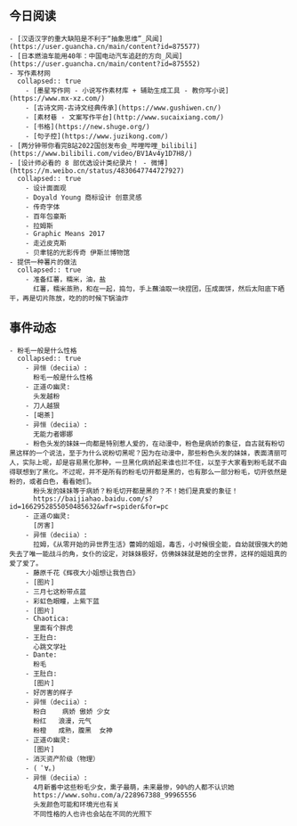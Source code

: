 ## 今日阅读
	- [汉语汉字的重大缺陷是不利于“抽象思维”_风闻](https://user.guancha.cn/main/content?id=875577)
	- [日本燃油车能用40年：中国电动汽车追赶的方向_风闻](https://user.guancha.cn/main/content?id=875552)
	- 写作素材网
	  collapsed:: true
		- [墨星写作网 - 小说写作素材库 + 辅助生成工具 - 教你写小说](https://www.mx-xz.com/)
		- [古诗文网-古诗文经典传承](https://www.gushiwen.cn/)
		- [素材巷 - 文案写作平台](http://www.sucaixiang.com/)
		- [书格](https://new.shuge.org/)
		- [句子控](https://www.juzikong.com/)
	- [两分钟带你看完B站2022国创发布会_哔哩哔哩_bilibili](https://www.bilibili.com/video/BV1Av4y1D7H8/)
	- [设计师必看的 8 部优选设计类纪录片！ - 微博](https://m.weibo.cn/status/4830647744727927)
	  collapsed:: true
		- 设计面面观
		- Doyald Young 商标设计 创意灵感
		- 传奇字体
		- 百年包豪斯
		- 拉姆斯
		- Graphic Means 2017
		- 走近皮克斯
		- 贝聿铭的光影传奇 伊斯兰博物馆
	- 提供一种薯片的做法
	  collapsed:: true
		- 准备红薯，糯米，油，盐
		  红薯，糯米蒸熟，和在一起，捣匀，手上蘸油取一块捏团，压成面饼，然后太阳底下晒干，再是切片陈放，吃的的时候下锅油炸
## 事件动态
	- 粉毛一般是什么性格
	  collapsed:: true
		- 异恒（deciia）:
		  粉毛一般是什么性格
		- 正道の幽灵:
		  头发越粉
		- 刀人越狠
		- [喝茶]
		- 异恒（deciia）:
		  无能力者娜娜
		- 粉色头发的妹妹一向都是特别惹人爱的，在动漫中，粉色是病娇的象征，自古就有粉切黑这样的一个说法，至于为什么说粉切黑呢？因为在动漫中，那些粉色头发的妹妹，表面清丽可人，实际上呢，却是容易黑化那种，一旦黑化病娇起来谁也拦不住，以至于大家看到粉毛就不由得联想到了黑化。不过呢，并不是所有的粉毛切开都是黑的，也有那么一部分粉毛，切开依然是粉的，或者白色，看看她们。
		  粉头发的妹妹等于病娇？粉毛切开都是黑的？不！她们是真爱的象征！
		  https://baijiahao.baidu.com/s?id=1662952855050485632&wfr=spider&for=pc
		- 正道の幽灵:
		  [厉害]
		- 异恒（deciia）:
		  拉姆，《从零开始的异世界生活》蕾姆的姐姐，毒舌，小时候很全能，自幼就很强大的她失去了唯一能战斗的角，女仆的设定，对妹妹极好，仿佛妹妹就是她的全世界，这样的姐姐真的爱了爱了。
		- 藤原千花《辉夜大小姐想让我告白》
		- [图片]
		- 三月七这粉带点蓝
		- 彩虹色眼瞳，上紫下蓝
		- [图片]
		- Chaotica:
		  里面有个胖虎
		- 王肚白:
		  心跳文学社
		- Dante:
		  粉毛
		- 王肚白:
		  [图片]
		- 好厉害的样子
		- 异恒（deciia）:
		  粉白    病娇 傲娇 少女
		  粉红   浪漫，元气
		  粉橙   成熟，腹黑  女神
		- 正道の幽灵:
		  [图片]
		- 消灭资产阶级（物理）
		- ( ﾟ∀。)
		- 异恒（deciia）:
		  4月新番中这些粉毛少女，熏子最萌，未来最惨，90%的人都不认识她
		  https://www.sohu.com/a/228967388_99965556
		  头发颜色可能和环境光也有关
		  不同性格的人也许也会站在不同的光照下